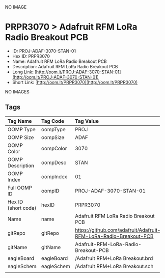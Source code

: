 


  
NO IMAGE  
# PRPR3070 > Adafruit RFM LoRa Radio Breakout PCB

- ID: PROJ-ADAF-3070-STAN-01
- Hex ID: PRPR3070
- Name: Adafruit RFM LoRa Radio Breakout PCB
- Description: Adafruit RFM LoRa Radio Breakout PCB
- Long Link: [http://oom.lt/PROJ-ADAF-3070-STAN-01](http://oom.lt/PROJ-ADAF-3070-STAN-01)
- Short Link: [http://oom.lt/PRPR3070](http://oom.lt/PRPR3070)
  
NO IMAGES  
## Tags
  

|Tag Name|Tag Code|Tag Value|
| :--- | :--- | :--- |
|OOMP Type|oompType|PROJ|
|OOMP Size|oompSize|ADAF|
|OOMP Color|oompColor|3070|
|OOMP Description|oompDesc|STAN|
|OOMP Index|oompIndex|01|
|Full OOMP ID|oompID|PROJ-ADAF-3070-STAN-01|
|Hex ID (short code)|hexID|PRPR3070|
|Name|name|Adafruit RFM LoRa Radio Breakout PCB|
|gitRepo|gitRepo|https://github.com/adafruit/Adafruit-RFM-LoRa-Radio-Breakout-PCB|
|gitName|gitName|Adafruit-RFM-LoRa-Radio-Breakout-PCB|
|eagleBoard|eagleBoard|/Adafruit RFM+LoRa Breakout.brd|
|eagleSchem|eagleSchem|/Adafruit RFM+LoRa Breakout.sch|
||||
